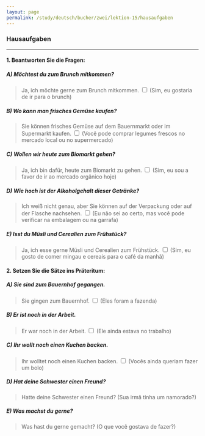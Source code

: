 ```yaml
---
layout: page
permalink: /study/deutsch/bucher/zwei/lektion-15/hausaufgaben
---
```


### **Hausaufgaben**

---

#### 1. Beantworten Sie die Fragen:

##### A) Möchtest du zum Brunch mitkommen?
> Ja, ich möchte gerne zum Brunch mitkommen. <input type="checkbox" />
(Sim, eu gostaria de ir para o brunch)

##### B) Wo kann man frisches Gemüse kaufen?
> Sie können frisches Gemüse auf dem Bauernmarkt oder im Supermarkt kaufen. <input type="checkbox" />
(Você pode comprar legumes frescos no mercado local ou no supermercado)

##### C) Wollen wir heute zum Biomarkt gehen?
> Ja, ich bin dafür, heute zum Biomarkt zu gehen. <input type="checkbox" />
(Sim, eu sou a favor de ir ao mercado orgânico hoje)

##### D) Wie hoch ist der Alkoholgehalt dieser Getränke?
> Ich weiß nicht genau, aber Sie können auf der Verpackung oder auf der Flasche nachsehen. <input type="checkbox" />
(Eu não sei ao certo, mas você pode verificar na embalagem ou na garrafa)

##### E) Isst du Müsli und Cerealien zum Frühstück?
> Ja, ich esse gerne Müsli und Cerealien zum Frühstück. <input type="checkbox" />
(Sim, eu gosto de comer mingau e cereais para o café da manhã)

#### 2. Setzen Sie die Sätze ins Präteritum:

##### A) Sie sind zum Bauernhof gegangen.
> Sie gingen zum Bauernhof. <input type="checkbox" />
(Eles foram a fazenda)

##### B) Er ist noch in der Arbeit.
> Er war noch in der Arbeit. <input type="checkbox" />
(Ele ainda estava no trabalho)

##### C) Ihr wollt noch einen Kuchen backen.
> Ihr wolltet noch einen Kuchen backen. <input type="checkbox" />
(Vocês ainda queriam fazer um bolo)

##### D) Hat deine Schwester einen Freund?
> Hatte deine Schwester einen Freund? (Sua irmã tinha um namorado?)

##### E) Was machst du gerne?
> Was hast du gerne gemacht? (O que você gostava de fazer?)
